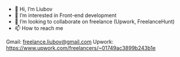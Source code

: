 - 👋 Hi, I’m Liubov
- 👀 I’m interested in Front-end development
- 💞️ I’m looking to collaborate on freelance (Upwork, FreelanceHunt)
- 📫 How to reach me 

Gmail: freelance.liubov@gmail.com
Upwork: https://www.upwork.com/freelancers/~01749ac3899b243b1e
